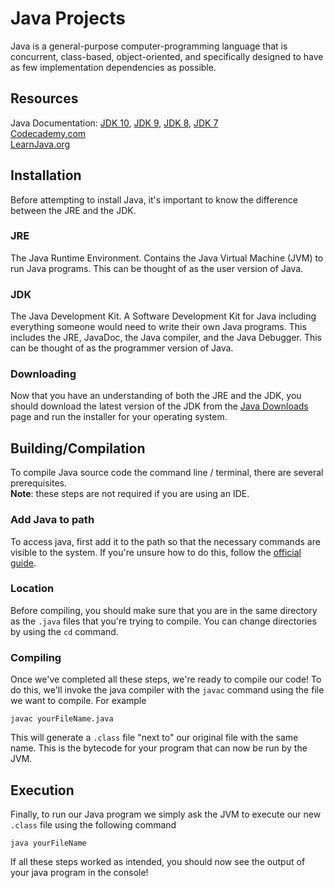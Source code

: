 # Java Projects

Java is a general-purpose computer-programming language that is concurrent, class-based, object-oriented, and specifically designed to have as few implementation dependencies as possible.

## Resources
Java Documentation: [JDK 10](https://docs.oracle.com/javase/10/), [JDK 9](https://docs.oracle.com/javase/9/), [JDK 8](https://docs.oracle.com/javase/8/), [JDK 7](https://docs.oracle.com/javase/7/docs/index.html)
<br />
[Codecademy.com](https://www.codecademy.com/learn/learn-java)
<br />
[LearnJava.org](http://www.learnjavaonline.org/)

## Installation

Before attempting to install Java, it's important to know the difference between the JRE and the JDK.

### JRE

The Java Runtime Environment. Contains the Java Virtual Machine (JVM) to run Java programs. This can be thought of as the user version of Java.

### JDK

The Java Development Kit. A Software Development Kit for Java including everything someone would need to write their own Java programs. This includes the JRE, JavaDoc, the Java compiler, and the Java Debugger. This can be thought of as the programmer version of Java.

### Downloading

Now that you have an understanding of both the JRE and the JDK, you should download the latest version of the JDK from the [Java Downloads](http://www.oracle.com/technetwork/java/javase/downloads/index.html) page and run the installer for your operating system.

## Building/Compilation

To compile Java source code the command line / terminal, there are several prerequisites.
<br />
**Note**: these steps are not required if you are using an IDE.

### Add Java to path

To access java, first add it to the path so that the necessary commands are visible to the system. If you're unsure how to do this, follow the [official guide](https://www.java.com/en/download/help/path.xml).

### Location

Before compiling, you should make sure that you are in the same directory as the `.java` files that you're trying to compile. You can change directories by using the `cd` command.

### Compiling

Once we've completed all these steps, we're ready to compile our code! To do this, we'll invoke the java compiler with the `javac` command using the file we want to compile. For example
```
javac yourFileName.java
```
This will generate a `.class` file "next to" our original file with the same name. This is the bytecode for your program that can now be run by the JVM.

## Execution

Finally, to run our Java program we simply ask the JVM to execute our new `.class` file using the following command
```
java yourFileName
```
If all these steps worked as intended, you should now see the output of your java program in the console!
